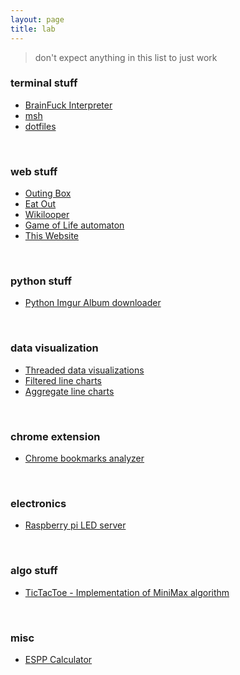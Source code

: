```yaml
---
layout: page
title: lab
---
```


> don't expect anything in this list to just work

### terminal stuff
- [BrainFuck Interpreter](https://github.com/kartikanand/bfk)
- [msh](https://github.com/kartikanand/msh)
- [dotfiles](https://github.com/kartikanand/dotfiles)

<br />

### web stuff
- [Outing Box](https://github.com/kartikanand/outing-box)
- [Eat Out](https://github.com/kartikanand/eat-out)
- [Wikilooper](https://github.com/kartikanand/wikilooper)
- [Game of Life automaton](https://github.com/kartikanand/game-of-life)
- [This Website](https://github.com/kartikanand/kartikanand.github.io)

<br />

### python stuff
- [Python Imgur Album downloader](https://github.com/kartikanand/imgur-downloader)

<br />

### data visualization
- [Threaded data visualizations](https://github.com/kartikanand/threaded-data-vis)
- [Filtered line charts](https://github.com/kartikanand/filtered-line-charts)
- [Aggregate line charts](https://github.com/kartikanand/aggregate-line-charts)

<br />

### chrome extension
- [Chrome bookmarks analyzer](https://github.com/kartikanand/chrome-bookmarks-analyzer)

<br />

### electronics
- [Raspberry pi LED server](https://github.com/kartikanand/raspi-led-server)

<br />

### algo stuff
- [TicTacToe - Implementation of MiniMax algorithm](https://github.com/kartikanand/tictactoe)

<br />

### misc
- [ESPP Calculator](https://github.com/kartikanand/espp)
